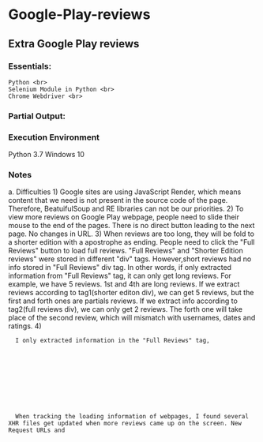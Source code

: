 # Google-Play-reviews
## Extra Google Play reviews

### Essentials:<br>
    Python <br>
    Selenium Module in Python <br>
    Chrome Webdriver <br>
    
### Partial Output:<br>

### Execution Environment
   Python 3.7
   Windows 10


### Notes
   a. Difficulties
      1) Google sites are using JavaScript Render, which means content that we need is not present in the source code of the page. Therefore, BeatuifulSoup and RE libraries can not be our priorities.
      2) To view more reviews on Google Play webpage, people need to slide their mouse to the end of the pages. There is no direct button leading to the next page. No changes in URL.
      3) When reviews are too long, they will be fold to a shorter edition with a apostrophe as ending. People need to click the "Full Reviews" button to load full reviews. "Full Reviews" and "Shorter Edition reviews" were stored in different "div" tags. However,short reviews had no info stored in "Full Reviews" div tag. In other words, if only extracted information from "Full Reviews" tag, it can only get long reviews. For example, we have 5 reviews. 1st and 4th are long reviews. If we extract reviews according to tag1(shorter editon div), we can get 5 reviews, but the first and forth ones are partials reviews. If we extract info according to tag2(full reviews div), we can only get 2 reviews. The forth one will take place of the second review, which will mismatch with usernames, dates and ratings.
      4)                                                                                                                                            
      
      I only extracted information in the "Full Reviews" tag,                                                             
      
       
      
      
      
      
      
      
      
      
      When tracking the loading information of webpages, I found several XHR files get updated when more reviews came up on the screen. New Request URLs and 





